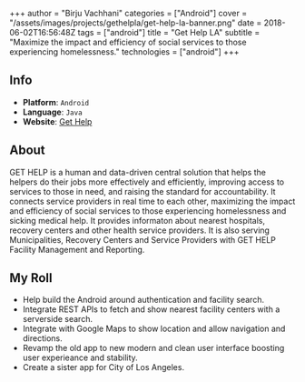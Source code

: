 +++
author = "Birju Vachhani"
categories = ["Android"]
cover = "/assets/images/projects/gethelpla/get-help-la-banner.png"
date = 2018-06-02T16:56:48Z
tags = ["android"]
title = "Get Help LA"
subtitle = "Maximize the impact and efficiency of social services to those experiencing homelessness."
technologies = ["android"]
+++

## Info

- **Platform**:     `Android`
- **Language**:     `Java`
- **Website**:    [Get Help](https://gethelp.com/)

## About

GET HELP is a human and data-driven central solution that helps the helpers do their jobs more effectively and efficiently, improving access to services to those in need, and raising the standard for accountability. It connects service providers in real time to each other, maximizing the impact and efficiency of social services to those experiencing homelessness and sicking medical help. It provides informaton about nearest hospitals, recovery centers and other health service providers. It is also serving Municipalities, Recovery Centers and Service Providers with GET HELP Facility Management and Reporting.  

## My Roll

- Help build the Android around authentication and facility search.
- Integrate REST APIs to fetch and show nearest facility centers with a serverside search.
- Integrate with Google Maps to show location and allow navigation and directions.
- Revamp the old app to new modern and clean user interface boosting user experieance and stability.
- Create a sister app for City of Los Angeles.

</br>